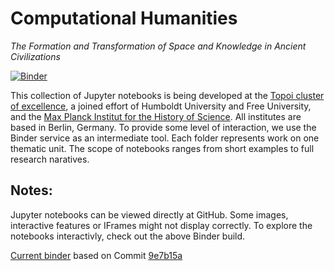# Computational Humanities

*The Formation and Transformation of Space and Knowledge in Ancient Civilizations*

[![Binder](http://mybinder.org/badge.svg)](http://mybinder.org:/repo/computational-humanities/topoi)

This collection of Jupyter notebooks is being developed at the [Topoi cluster of excellence](https://www.topoi.org/), a joined effort of Humboldt University and Free University, and the [Max Planck Institut for the History of Science](https://www.mpiwg-berlin.mpg.de/en/). All institutes are based in Berlin, Germany. To provide some level of interaction, we use the Binder service as an intermediate tool. Each folder represents work on one thematic unit. The scope of notebooks ranges from short examples to full research naratives. 

## Notes:

Jupyter notebooks can be viewed directly at GitHub. Some images, interactive features or IFrames might not display correctly. 
To explore the notebooks interactivly, check out the above Binder build. 

[Current binder](http://mybinder.org/status/computational-humanities/topoi) based on Commit [9e7b15a](https://github.com/computational-humanities/topoi/commit/9e7b15a88d32383d5d176eecfa0647b4fe4e81ae)
